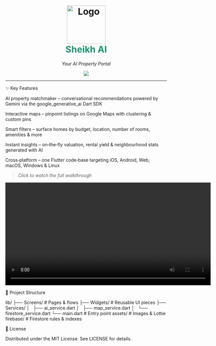 <h1 align="center">
  <img src="assets/logo.jpg" alt="Logo" width="120"/>
  <br/>
  <span style="color:#1A936F">Sheikh&nbsp;AI</span>
</h1>

<p align="center">
  <i>Your AI Property Portal</i>
</p>

<p align="center">
  <a href="https://sheikh-ai.com" target="_blank"><img src="https://img.shields.io/badge/live-website-1A936F?style=for-the-badge"></a>
</p>

---
✨ Key Features

AI property matchmaker – conversational recommendations powered by Gemini via the google_generative_ai Dart SDK

Interactive maps – pinpoint listings on Google Maps with clustering & custom pins

Smart filters – surface homes by budget, location, number of rooms, amenities & more

Instant insights – on‑the‑fly valuation, rental yield & neighbourhood stats generated with AI

Cross‑platform – one Flutter code‑base targeting iOS, Android, Web, macOS, Windows & Linux

> _Click to watch the full walkthrough_
<p align="center">
  <video width="640" controls>
    <source src="docs/demo.mp4" type="video/mp4">
    Your browser does not support the video tag.
  </video>
</p>



🧩 Project Structure

lib/
├── Screens/        # Pages & flows
├── Widgets/        # Reusable UI pieces
├── Services/
│   ├── ai_service.dart
│   ├── map_service.dart
│   └── firestore_service.dart
└── main.dart       # Entry point
assets/             # Images & Lottie
firebase/           # Firestore rules & indexes



📝 License

Distributed under the MIT License. See LICENSE for details.

